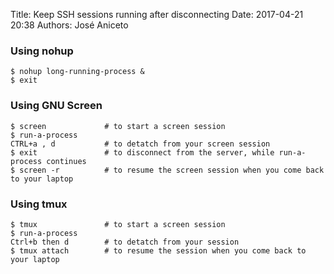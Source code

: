 Title: Keep SSH sessions running after disconnecting
Date: 2017-04-21 20:38 
Authors: José Aniceto


### Using nohup

```
$ nohup long-running-process &
$ exit
```

### Using GNU Screen

```
$ screen             # to start a screen session
$ run-a-process
CTRL+a , d           # to detatch from your screen session
$ exit               # to disconnect from the server, while run-a-process continues
$ screen -r          # to resume the screen session when you come back to your laptop
```

### Using tmux
```
$ tmux               # to start a screen session
$ run-a-process
Ctrl+b then d        # to detatch from your session
$ tmux attach        # to resume the session when you come back to your laptop
```
